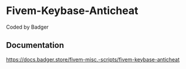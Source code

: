 # Fivem-Keybase-Anticheat
Coded by Badger
## Documentation
https://docs.badger.store/fivem-misc.-scripts/fivem-keybase-anticheat
